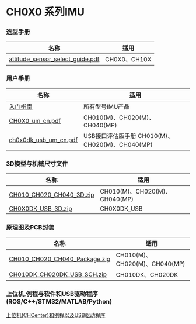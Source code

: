 # CH0X0 系列IMU


### 选型手册

| 名称                                                         | 适用         |
| ------------------------------------------------------------ | ------------ |
| [attitude_sensor_select_guide.pdf](common/attitude_sensor_select_guide.pdf ':ignore') | CH0X0、CH10X |

### 用户手册

| 名称                                                 | 适用                                            |
| ---------------------------------------------------- | ----------------------------------------------- |
| [入门指南](https://zhuanlan.zhihu.com/p/165035327?)  | 所有型号IMU产品                                 |
| [CH0X0_um_cn.pdf](ch0x0/CH0X0_um_cn.pdf ':ignore')             | CH010(M)、CH020(M)、CH040(MP)                   |
| [ch0x0dk_usb_um_cn.pdf](ch0x0/ch0x0dk_usb_um_cn.pdf ':ignore') | USB接口评估版手册 CH010(M)、CH020(M)、CH040(MP) |

### 3D模型与机械尺寸文件

| 名称                                                         | 适用                          |
| ------------------------------------------------------------ | ----------------------------- |
| [CH010_CH020_CH040_3D.zip](ch0x0/CH010_CH020_CH040_3D.zip ':ignore') | CH010(M)、CH020(M)、CH040(MP) |
| [CH0X0DK_USB_3D.zip](ch0x0/CH0X0DK_USB_3D.zip ':ignore')   | CH0X0DK_USB                   |

### 原理图及PCB封装

| 名称                                                         | 适用                          |
| ------------------------------------------------------------ | ----------------------------- |
| [CH010_CH020_CH040_Package.zip](ch0x0/CH010_CH020_CH040_Package.zip ':ignore') | CH010(M)、CH020(M)、CH040(MP) |
| [CH010DK_CH020DK_USB_SCH.zip](ch0x0/CH010DK_CH020DK_USB_SCH.zip ':ignore') | CH010DK、CH020DK              |

### 上位机,例程与软件和USB驱动程序(ROS/C++/STM32/MATLAB/Python)

[上位机(CHCenter)和例程以及USB驱动程序](https://gitee.com/yandld/products/tree/master)

